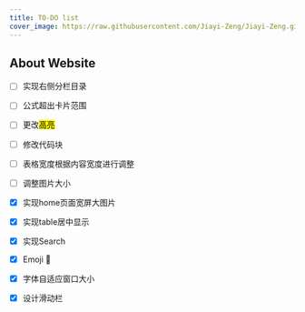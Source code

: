 ```yaml
---
title: TO-DO list
cover_image: https://raw.githubusercontent.com/Jiayi-Zeng/Jiayi-Zeng.github.io/pic/img/4.png
---
```


## About Website

- [ ] 实现右侧分栏目录 

- [ ] 公式超出卡片范围

- [ ] 更改<mark>高亮</mark>

- [ ] 修改代码块

- [ ] 表格宽度根据内容宽度进行调整

- [ ] 调整图片大小

- [x] 实现home页面宽屏大图片

- [x] 实现table居中显示

- [x] 实现Search

- [x] Emoji :thinking:

- [x] 字体自适应窗口大小

- [x] 设计滑动栏







